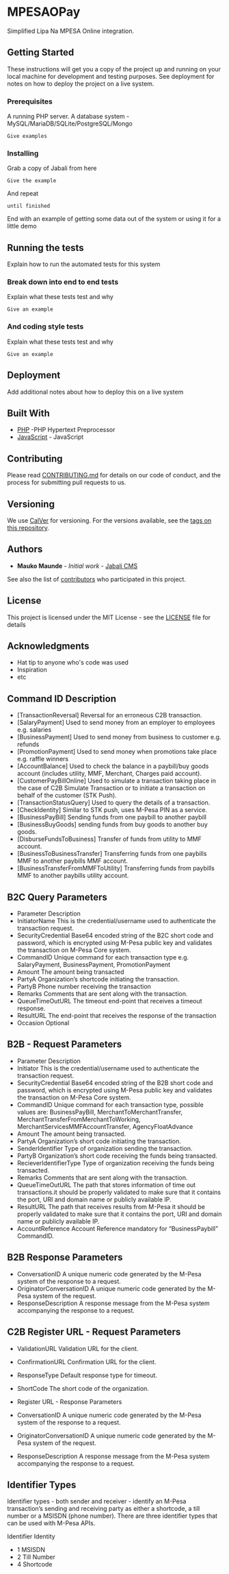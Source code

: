 # MPESAOPay
Simplified Lipa Na MPESA Online integration.

## Getting Started

These instructions will get you a copy of the project up and running on your local machine for development and testing purposes. See deployment for notes on how to deploy the project on a live system.

### Prerequisites

A running PHP server.
A database system - MySQL/MariaDB/SQLite/PostgreSQL/Mongo

```
Give examples
```

### Installing

Grab a copy of Jabali from here

```
Give the example
```

And repeat

```
until finished
```

End with an example of getting some data out of the system or using it for a little demo

## Running the tests

Explain how to run the automated tests for this system

### Break down into end to end tests

Explain what these tests test and why

```
Give an example
```

### And coding style tests

Explain what these tests test and why

```
Give an example
```

## Deployment

Add additional notes about how to deploy this on a live system

## Built With

* [PHP](http://php.net) -PHP Hypertext Preprocessor
* [JavaScript](https://javascript.net) - JavaScript

## Contributing

Please read [CONTRIBUTING.md](https://gist.github.com/PurpleBooth/b24679402957c63ec426) for details on our code of conduct, and the process for submitting pull requests to us.

## Versioning

We use [CalVer]( http://calver.org ) for versioning. For the versions available, see the [tags on this repository](https://github.com/maukoese/mpesapay/tags). 

## Authors

* **Mauko Maunde** - *Initial work* - [Jabali CMS](https://github.com/maukoese/jabali)

See also the list of [contributors](https://github.com/maukoese/jabali/contributors) who participated in this project.

## License

This project is licensed under the MIT License - see the [LICENSE](LICENSE) file for details

## Acknowledgments

* Hat tip to anyone who's code was used
* Inspiration
* etc

## Command ID Description
* [TransactionReversal]	Reversal for an erroneous C2B transaction.
* [SalaryPayment] Used to send money from an employer to employees e.g. salaries
* [BusinessPayment] Used to send money from business to customer e.g. refunds
* [PromotionPayment] Used to send money when promotions take place e.g. raffle winners
* [AccountBalance] Used to check the balance in a paybill/buy goods account (includes utility, MMF, Merchant, Charges paid account).
* [CustomerPayBillOnline] Used to simulate a transaction taking place in the case of C2B Simulate Transaction or to initiate a transaction on behalf of the customer (STK Push).
* [TransactionStatusQuery] Used to query the details of a transaction.
* [CheckIdentity]	Similar to STK push, uses M-Pesa PIN as a service.
* [BusinessPayBill]	Sending funds from one paybill to another paybill
* [BusinessBuyGoods]	sending funds from buy goods to another buy goods.
* [DisburseFundsToBusiness]	Transfer of funds from utility to MMF account.
* [BusinessToBusinessTransfer]	Transferring funds from one paybills MMF to another paybills MMF account.
* [BusinessTransferFromMMFToUtility]	Transferring funds from paybills MMF to another paybills utility account.

## B2C Query Parameters

* Parameter	Description
* InitiatorName	This is the credential/username used to authenticate the transaction request.
* SecurityCredential	Base64 encoded string of the B2C short code and password, which is encrypted using M-Pesa public key and validates the transaction on M-Pesa Core system.
* CommandID	Unique command for each transaction type e.g. SalaryPayment, BusinessPayment, PromotionPayment
* Amount	The amount being transacted
* PartyA	Organization’s shortcode initiating the transaction.
* PartyB	Phone number receiving the transaction
* Remarks	Comments that are sent along with the transaction.
* QueueTimeOutURL	The timeout end-point that receives a timeout response.
* ResultURL	The end-point that receives the response of the transaction
* Occasion	Optional

## B2B - Request Parameters

* Parameter	Description
* Initiator	This is the credential/username used to authenticate the transaction request.
* SecurityCredential	Base64 encoded string of the B2B short code and password, which is encrypted using M-Pesa public key and validates the transaction on M-Pesa Core system.
* CommandID	Unique command for each transaction type, possible values are: BusinessPayBill, MerchantToMerchantTransfer, MerchantTransferFromMerchantToWorking, MerchantServicesMMFAccountTransfer, AgencyFloatAdvance
* Amount	The amount being transacted.
* PartyA	Organization’s short code initiating the transaction.
* SenderIdentifier	Type of organization sending the transaction.
* PartyB	Organization’s short code receiving the funds being transacted.
* RecieverIdentifierType	Type of organization receiving the funds being transacted.
* Remarks	Comments that are sent along with the transaction.
* QueueTimeOutURL	The path that stores information of time out transactions.it should be properly validated to make sure that it contains the port, URI and domain name or publicly available IP.
* ResultURL	The path that receives results from M-Pesa it should be properly validated to make sure that it contains the port, URI and domain name or publicly available IP.
* AccountReference	Account Reference mandatory for “BusinessPaybill” CommandID.

## B2B Response Parameters

* ConversationID	A unique numeric code generated by the M-Pesa system of the response to a request.
* OriginatorConversationID	A unique numeric code generated by the M-Pesa system of the request.
* ResponseDescription	A response message from the M-Pesa system accompanying the response to a request.

## C2B Register URL - Request Parameters

* ValidationURL	Validation URL for the client.
* ConfirmationURL	Confirmation URL for the client.
* ResponseType	Default response type for timeout.
* ShortCode	The short code of the organization.
* Register URL - Response Parameters

* ConversationID	A unique numeric code generated by the M-Pesa system of the response to a request.
* OriginatorConversationID	A unique numeric code generated by the M-Pesa system of the request.
* ResponseDescription	A response message from the M-Pesa system accompanying the response to a request.

## Identifier Types

Identifier types - both sender and receiver - identify an M-Pesa transaction’s sending and receiving party as either a shortcode, a till number or a MSISDN (phone number). There are three identifier types that can be used with M-Pesa APIs.

Identifier	Identity
* 1	MSISDN
* 2	Till Number
* 4	Shortcode